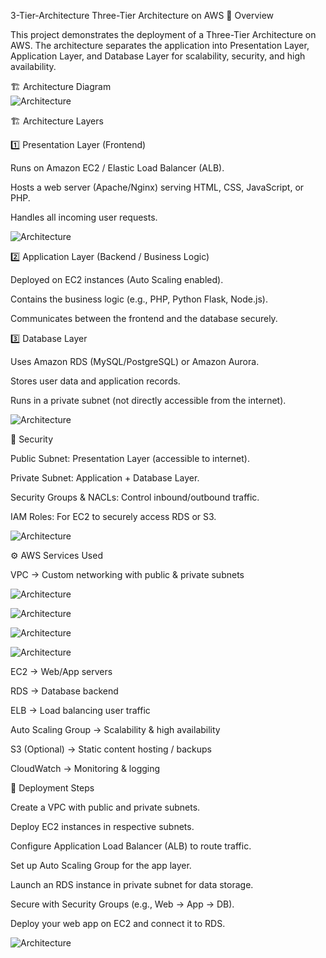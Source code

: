 3-Tier-Architecture
Three-Tier Architecture on AWS
📌 Overview

This project demonstrates the deployment of a Three-Tier Architecture on AWS.
The architecture separates the application into Presentation Layer, Application Layer, and Database Layer for scalability, security, and high availability.

🏗 Architecture Diagram  
![Architecture](images/3-Tier.png)

🏗️ Architecture Layers


1️⃣ Presentation Layer (Frontend)

Runs on Amazon EC2 / Elastic Load Balancer (ALB).

Hosts a web server (Apache/Nginx) serving HTML, CSS, JavaScript, or PHP.

Handles all incoming user requests.

![Architecture](images/img-7.png)



2️⃣ Application Layer (Backend / Business Logic)

Deployed on EC2 instances (Auto Scaling enabled).

Contains the business logic (e.g., PHP, Python Flask, Node.js).

Communicates between the frontend and the database securely.



3️⃣ Database Layer

Uses Amazon RDS (MySQL/PostgreSQL) or Amazon Aurora.

Stores user data and application records.

Runs in a private subnet (not directly accessible from the internet).

![Architecture](images/img-5.png)


🔐 Security

Public Subnet: Presentation Layer (accessible to internet).

Private Subnet: Application + Database Layer.

Security Groups & NACLs: Control inbound/outbound traffic.

IAM Roles: For EC2 to securely access RDS or S3.

![Architecture](images/img-6.png)



⚙️ AWS Services Used

VPC → Custom networking with public & private subnets

![Architecture](images/img-1.png)

![Architecture](images/img-2.png)

![Architecture](images/img-3.png)

![Architecture](images/img-4.png)

EC2 → Web/App servers

RDS → Database backend

ELB → Load balancing user traffic

Auto Scaling Group → Scalability & high availability

S3 (Optional) → Static content hosting / backups

CloudWatch → Monitoring & logging

🚀 Deployment Steps

Create a VPC with public and private subnets.

Deploy EC2 instances in respective subnets.

Configure Application Load Balancer (ALB) to route traffic.

Set up Auto Scaling Group for the app layer.

Launch an RDS instance in private subnet for data storage.

Secure with Security Groups (e.g., Web → App → DB).

Deploy your web app on EC2 and connect it to RDS.

![Architecture](images/img-8.png)

